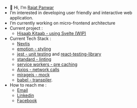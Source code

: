- 👋 Hi, I’m [Rajat Panwar](https://github.com/rajat-panwar)
- I’m interested in developing user friendly and interactive web application.
- I’m currently working on micro-frontend architecture
- Current project :
    - [Hisaab Kitaab - using Svelte (WIP) ](https://rajat-panwar.github.io/unleash-svelte/)
- Current Tech Stack :
    - [Nextjs](https://nextjs.org/)
    - [emotion - styling](https://emotion.sh/docs/introduction)
    - [jest - unit testing](https://jestjs.io/) and [react-testing-library](https://testing-library.com/)
    - [standard - linting](https://github.com/standard/standard)
    - [service workers - pre caching](https://developers.google.com/web/fundamentals/primers/service-workers)
    - [Axios - network calls](https://github.com/axios/axios)
    - [miragejs - mock](https://qontract.run/)
    - [babel - transpiler](https://babeljs.io/).
- How to reach me :
   - [Email](mailto:rajatpanwar1896@gmail.com)
   - [Linkedin](https;//www.linkedin.com/in/rajat-panwar-720875157)
   - [Facebook](https://www.facebook.com/rajat.panwar.75054)
